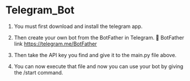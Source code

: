 # Telegram_Bot

1. You must first download and install the telegram app.

2. Then create your own bot from the BotFather in Telegram.
🔗 BotFather link https://telegram.me/BotFather

3. Then take the API key you find and give it to the main.py file above.
 
4. You can now execute that file and now you can use your bot by giving the /start command.
